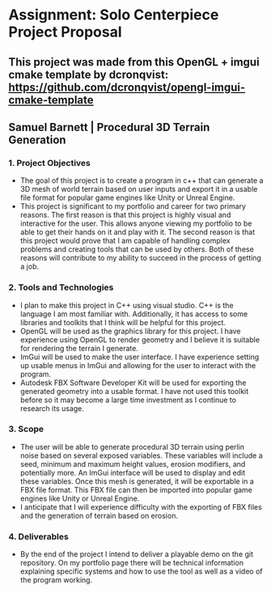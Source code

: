 # Assignment: Solo Centerpiece Project Proposal

## This project was made from this OpenGL + imgui cmake template by dcronqvist: https://github.com/dcronqvist/opengl-imgui-cmake-template

## Samuel Barnett | Procedural 3D Terrain Generation

### 1. **Project Objectives**
- The goal of this project is to create a program in c++ that can generate a 3D mesh of world terrain based on user inputs and export it in a usable file format for popular game engines like Unity or Unreal Engine.
- This project is significant to my portfolio and career for two primary reasons. The first reason is that this project is highly visual and interactive for the user. This allows anyone viewing my portfolio to be able to get their hands on it and play with it. The second reason is that this project would prove that I am capable of handling complex problems and creating tools that can be used by others. Both of these reasons will contribute to my ability to succeed in the process of getting a job.

### 2. **Tools and Technologies**
- I plan to make this project in C++ using visual studio. C++ is the language I am most familiar with. Additionally, it has access to some libraries and toolkits that I think will be helpful for this project.
- OpenGL will be used as the graphics library for this project. I have experience using OpenGL to render geometry and I believe it is suitable for rendering the terrain I generate.
- ImGui will be used to make the user interface. I have experience setting up usable menus in ImGui and allowing for the user to interact with the program.
- Autodesk FBX Software Developer Kit will be used for exporting the generated geometry into a usable format. I have not used this toolkit before so it may become a large time investment as I continue to research its usage.

### 3. **Scope**
- The user will be able to generate procedural 3D terrain using perlin noise based on several exposed variables. These variables will include a seed, minimum and maximum height values, erosion modifiers, and potentially more. An ImGui interface will be used to display and edit these variables. Once this mesh is generated, it will be exportable in a FBX file format. This FBX file can then be imported into popular game engines like Unity or Unreal Engine.
- I anticipate that I will experience difficulty with the exporting of FBX files and the generation of terrain based on erosion.

### 4. **Deliverables**
- By the end of the project I intend to deliver a playable demo on the git repository. On my portfolio page there will be technical information explaining specific systems and how to use the tool as well as a video of the program working.


